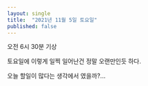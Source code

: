 ```yaml
---
layout: single
title:  "2021년 11월 5일 토요일"
published: false
---
```


오전 6시 30분 기상



토요일에 이렇게 일찍 일어난건 정말 오랜만인듯 하다.

오늘 할일이 많다는 생각에서 였을까?...
